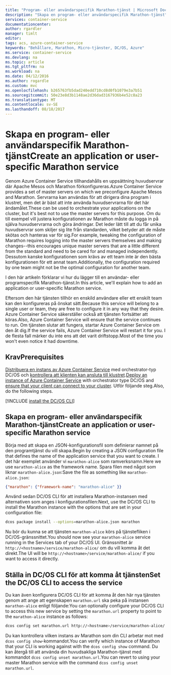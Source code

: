 ```yaml
---
title: "Program- eller användarspecifik Marathon-tjänst | Microsoft Docs"
description: "Skapa en program- eller användarspecifik Marathon-tjänst"
services: container-service
documentationcenter: 
author: rgardler
manager: timlt
editor: 
tags: acs, azure-container-service
keywords: "Behållare, Marathon, Micro-tjänster, DC/OS, Azure"
ms.service: container-service
ms.devlang: na
ms.topic: article
ms.tgt_pltfrm: na
ms.workload: na
ms.date: 04/12/2016
ms.author: rogardle
ms.custom: mvc
ms.openlocfilehash: b265763fb5dad240edd710cd8d0fb1079e3a7b51
ms.sourcegitcommit: 50e23e8d3b1148ae2d36dad3167936b4e52c8a23
ms.translationtype: MT
ms.contentlocale: sv-SE
ms.lasthandoff: 08/18/2017
---
```

# <a name="create-an-application-or-user-specific-marathon-service"></a><span data-ttu-id="cbeb2-104">Skapa en program- eller användarspecifik Marathon-tjänst</span><span class="sxs-lookup"><span data-stu-id="cbeb2-104">Create an application or user-specific Marathon service</span></span>
<span data-ttu-id="cbeb2-105">Genom Azure Container Service tillhandahålls en uppsättning huvudservrar där Apache Mesos och Marathon förkonfigureras.</span><span class="sxs-lookup"><span data-stu-id="cbeb2-105">Azure Container Service provides a set of master servers on which we preconfigure Apache Mesos and Marathon.</span></span> <span data-ttu-id="cbeb2-106">Servrarna kan användas för att dirigera dina program i klustret, men det är bäst att inte använda huvudservrarna för det här ändamålet.</span><span class="sxs-lookup"><span data-stu-id="cbeb2-106">These can be used to orchestrate your applications on the cluster, but it's best not to use the master servers for this purpose.</span></span> <span data-ttu-id="cbeb2-107">Om du till exempel vill justera konfigurationen av Marathon måste du logga in på själva huvudservrarna och göra ändringar. Det leder lätt till att du får unika huvudservrar som skiljer sig lite från standarden, vilket betyder att de måste skötas och hanteras var för sig.</span><span class="sxs-lookup"><span data-stu-id="cbeb2-107">For example, tweaking the configuration of Marathon requires logging into the master servers themselves and making changes--this encourages unique master servers that are a little different from the standard and need to be cared for and managed independently.</span></span> <span data-ttu-id="cbeb2-108">Dessutom kanske konfigurationen som krävs av ett team inte är den bästa konfigurationen för ett annat team.</span><span class="sxs-lookup"><span data-stu-id="cbeb2-108">Additionally, the configuration required by one team might not be the optimal configuration for another team.</span></span>

<span data-ttu-id="cbeb2-109">I den här artikeln förklarar vi hur du lägger till en användar- eller programspecifik Marathon-tjänst.</span><span class="sxs-lookup"><span data-stu-id="cbeb2-109">In this article, we'll explain how to add an application or user-specific Marathon service.</span></span>

<span data-ttu-id="cbeb2-110">Eftersom den här tjänsten tillhör en enskild användare eller ett enskilt team kan den konfigureras på önskat sätt.</span><span class="sxs-lookup"><span data-stu-id="cbeb2-110">Because this service will belong to a single user or team, they are free to configure it in any way that they desire.</span></span> <span data-ttu-id="cbeb2-111">Azure Container Service säkerställer också att tjänsten fortsätter att köras.</span><span class="sxs-lookup"><span data-stu-id="cbeb2-111">Also, Azure Container Service will ensure that the service continues to run.</span></span> <span data-ttu-id="cbeb2-112">Om tjänsten slutar att fungera, startar Azure Container Service om den åt dig.</span><span class="sxs-lookup"><span data-stu-id="cbeb2-112">If the service fails, Azure Container Service will restart it for you.</span></span> <span data-ttu-id="cbeb2-113">I de flesta fall märker du inte ens att det varit driftstopp.</span><span class="sxs-lookup"><span data-stu-id="cbeb2-113">Most of the time you won't even notice it had downtime.</span></span>

## <a name="prerequisites"></a><span data-ttu-id="cbeb2-114">Krav</span><span class="sxs-lookup"><span data-stu-id="cbeb2-114">Prerequisites</span></span>
<span data-ttu-id="cbeb2-115">[Distribuera en instans av Azure Container Service](container-service-deployment.md) med orchestrator-typ DC/OS och [kontrollera att klienten kan ansluta till klustret](../container-service-connect.md).</span><span class="sxs-lookup"><span data-stu-id="cbeb2-115">[Deploy an instance of Azure Container Service](container-service-deployment.md) with orchestrator type DC/OS and  [ensure that your client can connect to your cluster](../container-service-connect.md).</span></span> <span data-ttu-id="cbeb2-116">Utför följande steg.</span><span class="sxs-lookup"><span data-stu-id="cbeb2-116">Also, do the following steps.</span></span>

[!INCLUDE [install the DC/OS CLI](../../../includes/container-service-install-dcos-cli-include.md)]

## <a name="create-an-application-or-user-specific-marathon-service"></a><span data-ttu-id="cbeb2-117">Skapa en program- eller användarspecifik Marathon-tjänst</span><span class="sxs-lookup"><span data-stu-id="cbeb2-117">Create an application or user-specific Marathon service</span></span>
<span data-ttu-id="cbeb2-118">Börja med att skapa en JSON-konfigurationsfil som definierar namnet på den programtjänst du vill skapa.</span><span class="sxs-lookup"><span data-stu-id="cbeb2-118">Begin by creating a JSON configuration file that defines the name of the application service that you want to create.</span></span> <span data-ttu-id="cbeb2-119">I det här exemplet använder vi `marathon-alice` som ramverksnamn.</span><span class="sxs-lookup"><span data-stu-id="cbeb2-119">Here we use `marathon-alice` as the framework name.</span></span> <span data-ttu-id="cbeb2-120">Spara filen med något som liknar `marathon-alice.json`:</span><span class="sxs-lookup"><span data-stu-id="cbeb2-120">Save the file as something like `marathon-alice.json`:</span></span>

```json
{"marathon": {"framework-name": "marathon-alice" }}
```

<span data-ttu-id="cbeb2-121">Använd sedan DC/OS CLI för att installera Marathon-instansen med alternativen som anges i konfigurationsfilen:</span><span class="sxs-lookup"><span data-stu-id="cbeb2-121">Next, use the DC/OS CLI to install the Marathon instance with the options that are set in your configuration file:</span></span>

```bash
dcos package install --options=marathon-alice.json marathon
```

<span data-ttu-id="cbeb2-122">Nu bör du kunna se att tjänsten `marathon-alice` körs på tjänstefliken i DC/OS-gränssnittet.</span><span class="sxs-lookup"><span data-stu-id="cbeb2-122">You should now see your `marathon-alice` service running in the Services tab of your DC/OS UI.</span></span> <span data-ttu-id="cbeb2-123">Gränssnittet är `http://<hostname>/service/marathon-alice/` om du vill komma åt det direkt.</span><span class="sxs-lookup"><span data-stu-id="cbeb2-123">The UI will be `http://<hostname>/service/marathon-alice/` if you want to access it directly.</span></span>

## <a name="set-the-dcos-cli-to-access-the-service"></a><span data-ttu-id="cbeb2-124">Ställa in DC/OS CLI för att komma åt tjänsten</span><span class="sxs-lookup"><span data-stu-id="cbeb2-124">Set the DC/OS CLI to access the service</span></span>
<span data-ttu-id="cbeb2-125">Du kan även konfigurera DC/OS CLI för att komma åt den här nya tjänsten genom att ange att egenskapen `marathon.url` ska peka på instansen `marathon-alice` enligt följande:</span><span class="sxs-lookup"><span data-stu-id="cbeb2-125">You can optionally configure your DC/OS CLI to access this new service by setting the `marathon.url` property to point to the `marathon-alice` instance as follows:</span></span>

```bash
dcos config set marathon.url http://<hostname>/service/marathon-alice/
```

<span data-ttu-id="cbeb2-126">Du kan kontrollera vilken instans av Marathon som din CLI arbetar mot med `dcos config show`-kommandot.</span><span class="sxs-lookup"><span data-stu-id="cbeb2-126">You can verify which instance of Marathon that your CLI is working against with the `dcos config show` command.</span></span> <span data-ttu-id="cbeb2-127">Du kan återgå till att använda din huvudsakliga Marathon-tjänst med kommandot `dcos config unset marathon.url`.</span><span class="sxs-lookup"><span data-stu-id="cbeb2-127">You can revert to using your master Marathon service with the command `dcos config unset marathon.url`.</span></span>

